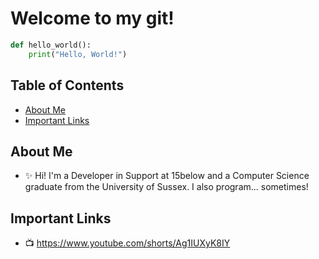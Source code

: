 # Welcome to my git!

```python
def hello_world():
    print("Hello, World!")
```

## Table of Contents

- [About Me](#about-me)
- [Important Links](#important-links)

## About Me

- ✨ Hi! I'm a Developer in Support at 15below and a Computer Science graduate from the University of Sussex. I also program... sometimes! 

## Important Links

- 📺 https://www.youtube.com/shorts/Ag1IUXyK8IY

<!--
**Freddie-Clarke/Freddie-Clarke** is a ✨ _special_ ✨ repository because its `README.md` (this file) appears on your GitHub profile.

Here are some ideas to get you started:

- 🔭 I’m currently working on ...
- 🌱 I’m currently learning ...
- 👯 I’m looking to collaborate on ...
- 🤔 I’m looking for help with ...
- 💬 Ask me about ...
- 📫 How to reach me: ...
- 😄 Pronouns: ...
- ⚡ Fun fact: ...
-->
